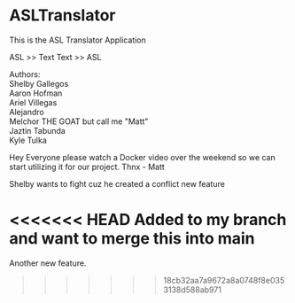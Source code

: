 # ASLTranslator
This is the ASL Translator Application

ASL >> Text
Text >> ASL


Authors:\
    Shelby Gallegos\
    Aaron Hofman\
    Ariel Villegas\
	Alejandro\
    Melchor THE GOAT but call me "Matt"\
    Jaztin Tabunda\
    Kyle Tulka
    
Hey Everyone please watch a Docker video over the weekend so we can start utilizing it for our project. Thnx - Matt

Shelby wants to fight cuz he created a conflict
new feature

<<<<<<< HEAD
Added to my branch and want to merge this into main
=======
Another new feature.
>>>>>>> 18cb32aa7a9672a8a0748f8e0353138d588ab971
